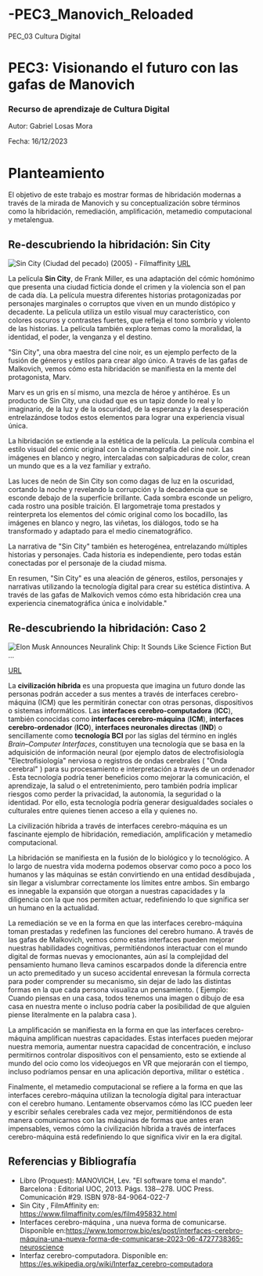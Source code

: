 # -PEC3_Manovich_Reloaded
PEC_03 Cultura Digital

# PEC3: Visionando el futuro con las gafas de Manovich

### Recurso de aprendizaje de Cultura Digital

Autor: Gabriel Losas Mora

Fecha: 16/12/2023









#  Planteamiento

El objetivo de este trabajo es mostrar formas de hibridación modernas a través de la mirada de Manovich y su conceptualización sobre términos como la hibridación, remediación, amplificación, metamedio computacional y metalengua.

## Re-descubriendo la hibridación: Sin City


![Sin City (Ciudad del pecado) (2005) - Filmaffinity](https://pics.filmaffinity.com/Sin_City_Ciudad_del_pecado-444028599-large.jpg) [URL](https://pics.filmaffinity.com/Sin_City_Ciudad_del_pecado-444028599-large.jpg) 

La película **Sin City**, de Frank Miller, es una adaptación del cómic homónimo que presenta una ciudad ficticia donde el crimen y la violencia son el pan de cada día. La película muestra diferentes historias protagonizadas por personajes marginales o corruptos que viven en un mundo distópico y decadente. La película utiliza un estilo visual muy característico, con colores oscuros y contrastes fuertes, que refleja el tono sombrío y violento de las historias. La película también explora temas como la moralidad, la identidad, el poder, la venganza y el destino.


"Sin City", una obra maestra del cine noir, es un ejemplo perfecto de la fusión de géneros y estilos para crear algo único. A través de las gafas de Malkovich, vemos cómo esta hibridación se manifiesta en la mente del protagonista, Marv.

Marv es un gris en sí mismo, una mezcla de héroe y antihéroe. Es un producto de Sin City, una ciudad que es un tapiz donde lo real y lo imaginario, de la luz y  de la oscuridad, de la esperanza y la desesperación entrelazándose todos estos elementos para lograr una experiencia visual única.

La hibridación se extiende a la estética de la película. La película combina el estilo visual del cómic original con la cinematografía del cine noir. Las imágenes en blanco y negro, intercaladas con salpicaduras de color, crean un mundo que es a la vez familiar y extraño.

Las luces de neón de Sin City son como dagas de luz en la oscuridad, cortando la noche y revelando la corrupción y la decadencia que se esconde debajo de la superficie brillante. Cada sombra esconde un peligro, cada rostro una posible traición. El largometraje toma prestados y reinterpreta los elementos del cómic original como los bocadillo, las imágenes en blanco y negro, las viñetas, los diálogos, todo se ha transformado y adaptado para el medio cinematográfico.

La narrativa de "Sin City" también es heterogénea, entrelazando múltiples historias y personajes. Cada historia es independiente, pero todas están conectadas por el personaje de la ciudad misma.

En resumen, "Sin City" es una  aleación de géneros, estilos, personajes y narrativas utilizando la tecnología digital para crear su estética distintiva. A través de las gafas de Malkovich vemos cómo esta hibridación crea una experiencia cinematográfica única e inolvidable."



## Re-descubriendo la hibridación: Caso 2

![Elon Musk Announces Neuralink Chip: It Sounds Like Science Fiction But ...](https://thinkmarketingmagazine.com/wp-content/uploads/2020/08/Think-Marketing-What-you-need-to-know-about-Neuralink-AI-brain-chip.jpg)

[URL](https://thinkmarketingmagazine.com/wp-content/uploads/2020/08/Think-Marketing-What-you-need-to-know-about-Neuralink-AI-brain-chip.jpg)

La **civilización híbrida** es una propuesta que imagina un futuro donde las personas podrán acceder a sus mentes a través de interfaces cerebro-máquina (ICM) que les permitirán conectar con otras personas, dispositivos o sistemas informáticos.
Las **interfaces cerebro-computadora** (**ICC**), también conocidas como **interfaces cerebro-máquina** (**ICM**), **interfaces cerebro-ordenador** (**ICO**), **interfaces neuronales directas** (**IND**) o sencillamente como **tecnología BCI** por las siglas del término en inglés _Brain–Computer Interfaces_,​ constituyen una tecnología que se basa en la adquisición de información neural (por ejemplo datos de electrofisiología "Electrofisiología" nerviosa o registros de ondas cerebrales ( "Onda cerebral" ) para su procesamiento e interpretación a través de un ordenador .
Esta tecnología podría tener beneficios como mejorar la comunicación, el aprendizaje, la salud o el entretenimiento, pero también podría implicar riesgos como perder la privacidad, la autonomía, la seguridad o la identidad. Por ello, esta tecnología podría generar desigualdades sociales o culturales entre quienes tienen acceso a ella y quienes no.


La civilización híbrida a través de interfaces cerebro-máquina es un fascinante ejemplo de hibridación, remediación, amplificación y metamedio computacional.

La hibridación se manifiesta en la fusión de lo biológico y lo tecnológico. A lo largo de nuestra vida moderna podemos observar como poco a poco los humanos y las máquinas se están convirtiendo en una entidad desdibujada , sin llegar a vislumbrar correctamente los límites entre ambos. Sin embargo es innegable la expansión que otorgan a nuestras capacidades y la diligencia con la que nos permiten actuar, redefiniendo lo que significa ser un humano en la actualidad.

La remediación se ve en la forma en que las interfaces cerebro-máquina toman prestadas y redefinen las funciones del cerebro humano. A través de las gafas de Malkovich, vemos cómo estas interfaces pueden mejorar nuestras habilidades cognitivas, permitiéndonos interactuar con el mundo digital de formas nuevas y emocionantes, aún así la complejidad del pensamiento humano lleva caminos escarpados donde la diferencia entre un acto premeditado y un suceso accidental enrevesan la fórmula correcta para poder comprender su mecanismo, sin dejar de lado las distintas formas en la que cada persona visualiza un pensamiento. 
( Ejemplo: Cuando piensas en una casa, todos tenemos una imagen o dibujo de esa casa en nuestra mente o incluso podría caber la posibilidad de que alguien piense literalmente en la palabra casa ).

La amplificación se manifiesta en la forma en que las interfaces cerebro-máquina amplifican nuestras capacidades.  Estas interfaces pueden mejorar nuestra memoria, aumentar nuestra capacidad de concentración, e incluso permitirnos controlar dispositivos con el pensamiento, esto se extiende al mundo del ocio como los videojuegos en VR que mejorarán con el tiempo, incluso podríamos pensar en una aplicación deportiva, militar o estética .

Finalmente, el metamedio computacional se refiere a la forma en que las interfaces cerebro-máquina utilizan la tecnología digital para interactuar con el cerebro humano.  Lentamente observamos cómo las ICC  pueden leer y escribir señales cerebrales cada vez mejor, permitiéndonos de esta manera comunicarnos con las máquinas de formas que antes eran impensables, vemos cómo la civilización híbrida a través de interfaces cerebro-máquina está redefiniendo lo que significa vivir en la era digital.


## Referencias y Bibliografía

 - Libro (Proquest): MANOVICH, Lev. "El software toma el mando". Barcelona : Editorial UOC, 2013. Págs. 138─278. UOC Press. Comunicación #29. ISBN 978-84-9064-022-7
 - Sin City , FilmAffinity en: https://www.filmaffinity.com/es/film495832.html
 - Interfaces cerebro-máquina , una nueva forma de comunicarse. Disponible en:https://www.tomorrow.bio/es/post/interfaces-cerebro-máquina-una-nueva-forma-de-comunicarse-2023-06-4727738365-neuroscience
 - Interfaz cerebro-computadora. Disponible en:
	https://es.wikipedia.org/wiki/Interfaz_cerebro-computadora
